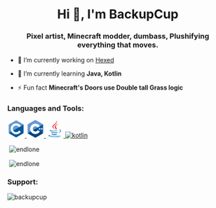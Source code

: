 <h1 align="center">Hi 👋, I'm BackupCup</h1>
<h3 align="center">Pixel artist, Minecraft modder, dumbass, Plushifying everything that moves.</h3>

- 🔭 I’m currently working on [Hexed](https://github.com/EndLone/hexed)

- 🌱 I’m currently learning **Java, Kotlin**

- ⚡ Fun fact **Minecraft's Doors use Double tall Grass logic**

<h3 align="left">Languages and Tools:</h3>
<p align="left"> <a href="https://www.cprogramming.com/" target="_blank" rel="noreferrer"> <img src="https://raw.githubusercontent.com/devicons/devicon/master/icons/c/c-original.svg" alt="c" width="40" height="40"/> </a> <a href="https://www.w3schools.com/cpp/" target="_blank" rel="noreferrer"> <img src="https://raw.githubusercontent.com/devicons/devicon/master/icons/cplusplus/cplusplus-original.svg" alt="cplusplus" width="40" height="40"/> </a> <a href="https://www.java.com" target="_blank" rel="noreferrer"> <img src="https://raw.githubusercontent.com/devicons/devicon/master/icons/java/java-original.svg" alt="java" width="40" height="40"/> </a> <a href="https://kotlinlang.org" target="_blank" rel="noreferrer"> <img src="https://www.vectorlogo.zone/logos/kotlinlang/kotlinlang-icon.svg" alt="kotlin" width="40" height="40"/> </a> </p>

<p>&nbsp;<img align="center" src="https://github-readme-stats.vercel.app/api?username=endlone&show_icons=true&theme=dark&locale=en" alt="endlone" /></p>

<p>&nbsp;<img align="center" src="https://github-readme-streak-stats.herokuapp.com/?user=endlone&theme=dark" alt="endlone" /></p>

<h3 align="left">Support:</h3>
<p><a href="https://ko-fi.com/backupcup"> <img align="left" src="https://cdn.ko-fi.com/cdn/kofi3.png?v=3" height="50" width="210" alt="backupcup" /></a></p><br><br>
